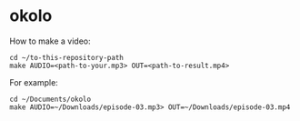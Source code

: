 # okolo

How to make a video:

```
cd ~/to-this-repository-path
make AUDIO=<path-to-your.mp3> OUT=<path-to-result.mp4>
```
  
For example:

```
cd ~/Documents/okolo
make AUDIO=~/Downloads/episode-03.mp3> OUT=~/Downloads/episode-03.mp4
```
